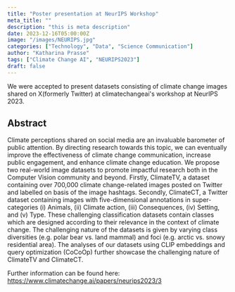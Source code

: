 ```yaml
---
title: "Poster presentation at NeurIPS Workshop"
meta_title: ""
description: "this is meta description"
date: 2023-12-16T05:00:00Z
image: "/images/NEURIPS.jpg"
categories: ["Technology", "Data", "Science Communication"]
author: "Katharina Prasse"
tags: ["Climate Change AI", "NEURIPS2023"]
draft: false
---
```


We were accepted to present datasets consisting of climate change images shared on X(formerly Twitter) at climatechangeai's workshop at NeurIPS 2023.
 
## Abstract 

Climate perceptions shared on social media are an invaluable barometer of public attention. By directing research towards this topic, we can eventually improve the effectiveness of climate change communication, increase public engagement, and enhance climate change education. We propose two real-world image datasets to promote impactful research both in the Computer Vision community and beyond. Firstly, ClimateTV, a dataset containing over 700,000 climate change-related images posted on Twitter and labelled on basis of the image hashtags. Secondly, ClimateCT, a Twitter dataset containing images with five-dimensional annotations in super-categories (i) Animals, (ii) Climate action, (iii) Consequences, (iv) Setting, and (v) Type. These challenging classification datasets contain classes which are designed according to their relevance in the context of climate change. The challenging nature of the datasets is given by varying class diversities (e.g. polar bear vs. land mammal) and foci (e.g. arctic vs. snowy residential area). The analyses of our datasets using CLIP embeddings and query optimization (CoCoOp) further showcase the challenging nature of ClimateTV and ClimateCT.

Further information can be found here: https://www.climatechange.ai/papers/neurips2023/3